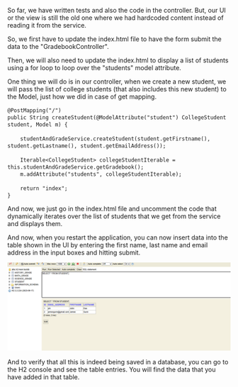 So far, we have written tests and also the code in the controller. But, our UI or the view is still the old one where we had hardcoded content instead of reading it from the service.

So, we first have to update the index.html file to have the form submit the data to the "GradebookController".

Then, we will also need to update the index.html to display a list of students using a for loop to loop over the "students" model attribute.

One thing we will do is in our controller, when we create a new student, we will pass the list of college students (that also includes this new student) to the Model, just how we did in case of get mapping.

    @PostMapping("/")
	public String createStudent(@ModelAttribute("student") CollegeStudent student, Model m) {

		studentAndGradeService.createStudent(student.getFirstname(), student.getLastname(), student.getEmailAddress());

		Iterable<CollegeStudent> collegeStudentIterable = this.studentAndGradeService.getGradebook();
		m.addAttribute("students", collegeStudentIterable);

		return "index";
	}

And now, we just go in the index.html file and uncomment the code that dynamically iterates over the list of students that we get from the service and displays them.

And now, when you restart the application, you can now insert data into the table shown in the UI by entering the first name, last name and email address in the input boxes and hitting submit.

![alt text](image.png)

And to verify that all this is indeed being saved in a database, you can go to the H2 console and see the table entries. You will find the data that you have added in that table.

